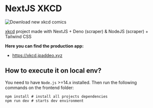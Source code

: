 # NextJS XKCD
![Download new xkcd comics](https://github.com/jpaddeo/nextjs-deno-xkcd/actions/workflows/download-new-xkcd-comics.yml/badge.svg)

[xkcd](https://xkcd.com) project made with NextJS + Deno (scraper) & NodeJS (scraper) + Tailwind CSS

**Here you can find the production app:**
- https://xkcd.jpaddeo.xyz

## How to execute it on local env?

You need to have `Node.js` >=14.x installed. Then run the following commands on the frontend folder:

```
npm install # install all projects dependencies
npm run dev # starts dev environment
```
